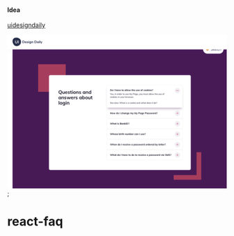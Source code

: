 #### Idea

[uidesigndaily](https://uidesigndaily.com/posts/sketch-accordion-website-day-1175)

![](./idea.png);
# react-faq
